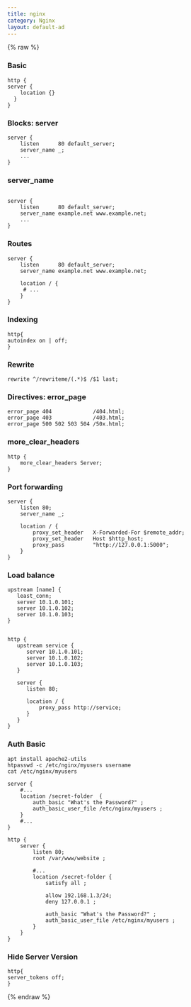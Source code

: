 ```yaml
---
title: nginx
category: Nginx
layout: default-ad
---
```


{% raw %}

### Basic

```shell
http {
server {
	location {}
  }
}
```

### Blocks: server


```shell
server {
    listen      80 default_server;
    server_name _;
    ...
}
```

### server_name

```shell

server {
    listen      80 default_server;
    server_name example.net www.example.net;
    ...
}

```


### Routes

```shell
server {
    listen      80 default_server;
    server_name example.net www.example.net;

    location / {
     # ...
    }
}
```


### Indexing

```shell
http{
autoindex on | off;
}
```

### Rewrite

```shell
rewrite ^/rewriteme/(.*)$ /$1 last;
```


### Directives: error_page

```shell
error_page 404             /404.html;
error_page 403             /403.html;
error_page 500 502 503 504 /50x.html;
```

### more_clear_headers
```shelll
http {
    more_clear_headers Server;
}
```

### Port forwarding
```shell
server {
    listen 80;
    server_name _;

    location / {
        proxy_set_header   X-Forwarded-For $remote_addr;
        proxy_set_header   Host $http_host;
        proxy_pass         "http://127.0.0.1:5000";
    }
}
```

### Load balance

```shell
upstream [name] {
   least_conn;
   server 10.1.0.101; 
   server 10.1.0.102;
   server 10.1.0.103;
}
```

```shell

http {
   upstream service {
      server 10.1.0.101; 
      server 10.1.0.102;
      server 10.1.0.103;
   }

   server {
      listen 80; 

      location / {
          proxy_pass http://service;
      }
   }
}

```


### Auth Basic
```shell
apt install apache2-utils
htpasswd -c /etc/nginx/myusers username
cat /etc/nginx/myusers
```

```shell
server {
    #...
    location /secret-folder  {
        auth_basic "What's the Password?" ;
        auth_basic_user_file /etc/nginx/myusers ;
    }
    #...
}
```


```shell
http {
    server {
        listen 80;
        root /var/www/website ;

        #...
        location /secret-folder {
            satisfy all ;

            allow 192.168.1.3/24;
            deny 127.0.0.1 ;

            auth_basic "What's the Password?" ;
            auth_basic_user_file /etc/nginx/myusers ;
        }
    }
}
```

### Hide Server Version

```shell
http{
server_tokens off;
}
```

{% endraw %}